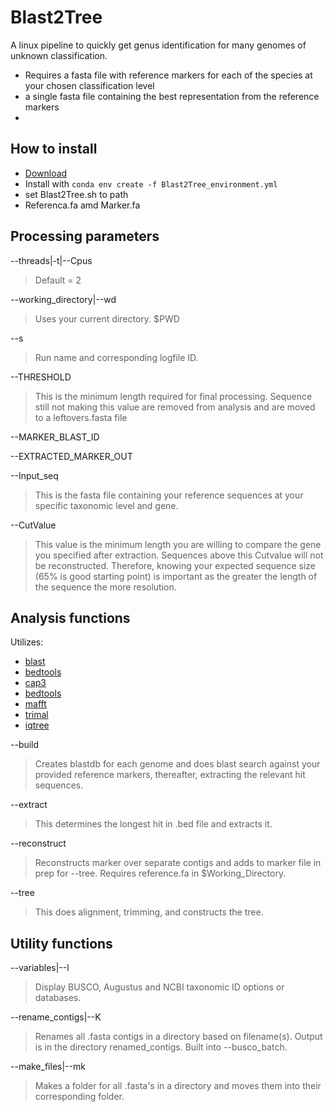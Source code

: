 # Blast2Tree
A linux pipeline to quickly get genus identification for many genomes of unknown classification.
- Requires a fasta file with reference markers for each of the species at your chosen classification level
- a single fasta file containing the best representation from the reference markers
- 

## How to install
- [Download](https://github.com/CallinCeriani/Blast2Tree/archive/refs/tags/Versions.tar.gz)
- Install with `conda env create -f Blast2Tree_environment.yml`
- set Blast2Tree.sh to path
- Referenca.fa amd Marker.fa

## Processing parameters

--threads|-t|--Cpus 
> Default = 2

--working_directory|--wd 
> Uses your current directory. $PWD

--s
>Run name and corresponding logfile ID.

--THRESHOLD
> This is the minimum length required for final processing. Sequence still not making this value are removed from analysis and are moved to a leftovers.fasta file

--MARKER_BLAST_ID
>

--EXTRACTED_MARKER_OUT
>

--Input_seq
> This is the fasta file containing your reference sequences at your specific taxonomic level and gene.

--CutValue 
> This value is the minimum length you are willing to compare the gene you specified after extraction. Sequences above this Cutvalue will not be reconstructed. Therefore, knowing your expected sequence size (65% is good starting point) is important as the greater the length of the sequence the more resolution. 

## Analysis functions
Utilizes: 
- [blast](https://anaconda.org/bioconda/blast) 
- [bedtools](https://anaconda.org/bioconda/bedtools)
- [cap3](https://anaconda.org/bioconda/cap3)
- [bedtools](https://anaconda.org/bioconda/bedtools)
- [mafft](https://anaconda.org/bioconda/mafft)
- [trimal](https://anaconda.org/bioconda/trimal)
- [iqtree](https://anaconda.org/bioconda/iqtree)

--build
> Creates blastdb for each genome and does blast search against your provided reference markers, thereafter, extracting the relevant hit sequences.

--extract
> This determines the longest hit in .bed file and extracts it.

--reconstruct
> Reconstructs marker over separate contigs and adds to marker file in prep for --tree. Requires reference.fa in $Working_Directory.

--tree
> This does alignment, trimming, and constructs the tree.

## Utility functions

--variables|--l
> Display BUSCO, Augustus and NCBI taxonomic ID options or databases.

--rename_contigs|--K
> Renames all .fasta contigs in a directory based on filename(s). Output is in the directory renamed_contigs. Built into --busco_batch.

--make_files|--mk
> Makes a folder for all .fasta's in a directory and moves them into their corresponding folder.
